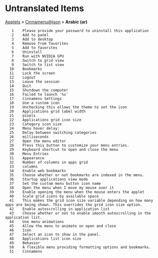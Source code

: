 # Untranslated Items
[Applets](../../../README.md) &#187; [Cinnamenu@json](../README.md) &#187; **Arabic (ar)**

       1	Please provide your password to uninstall this application
       2	Add to panel
       3	Add to desktop
       4	Remove from favorites
       5	Add to favorites
       6	Uninstall
       7	Run with NVIDIA GPU
       8	Switch to grid view
       9	Switch to list view
      10	Bookmarks
      11	Lock the screen
      12	Logout
      13	Leave the session
      14	Quit
      15	Shutdown the computer
      16	Failed to launch '%s'
      17	Cinnamenu Settings
      18	Use a custom icon
      19	Unchecking this allows the theme to set the icon
      20	Applications grid label width
      21	pixels
      22	Applications grid icon size
      23	Category icon size
      24	Menu hover delay:
      25	Delay between switching categories
      26	milliseconds
      27	Open the menu editor
      28	Press this button to customize your menu entries.
      29	Keyboard shortcut to open and close the menu
      30	Menu Entries
      31	Appearance
      32	Number of columns in apps grid
      33	columns
      34	Enable web bookmarks
      35	Choose whether or not bookmarks are indexed in the menu.
      36	Startup applications view mode
      37	Set the custom menu button icon name
      38	Open the menu when I move my mouse over it
      39	Enable opening the menu when the mouse enters the applet
      40	Scale grid icons by available space
      41	This makes the grid icon size variable depending on how many apps are being shown. This overrides the grid icon size option.
      42	Enable autoscrolling in application list
      43	Choose whether or not to enable smooth autoscrolling in the application list.
      44	Use menu animations
      45	Allow the menu to animate on open and close
      46	Icon
      47	Select an icon to show in the panel.
      48	Applications list icon size
      49	Behavior
      50	A flexible menu providing formatting options and bookmarks.
      51	Cinnamenu
